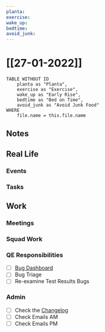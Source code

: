 ```yaml
---
planta: 
exercise: 
wake_up: 
bedtime: 
avoid_junk: 
---
```

# [[27-01-2022]]
```dataview
TABLE WITHOUT ID
	planta as "Planta",
	exercise as "Exercise",
	wake_up as "Early Rise",
	bedtime as "Bed on Time",
	avoid_junk as "Avoid Junk Food"
WHERE
	file.name = this.file.name
```
## Notes
## Real Life
### Events
### Tasks
## Work
### Meetings
### Squad Work
### QE Responsibilities
- [ ] [Bug Dashboard](https://user-testing.atlassian.net/jira/dashboards/10161)
- [ ] Bug Triage
- [ ] Re-examine Test Results Bugs
### Admin
- [ ] Check the [Changelog](https://user-testing.atlassian.net/wiki/spaces/CHANGELOG/pages/2251096206/The+Changelog)
- [ ] Check Emails AM
- [ ] Check Emails PM